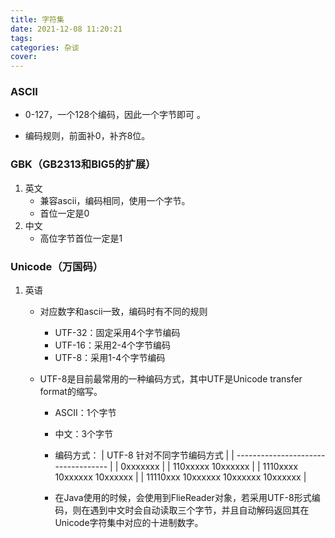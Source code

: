 ```yaml
---
title: 字符集
date: 2021-12-08 11:20:21
tags:
categories: 杂谈
cover:
---
```


### ASCII

- 0-127，一个128个编码，因此一个字节即可 。

- 编码规则，前面补0，补齐8位。



### GBK（GB2313和BIG5的扩展）

1. 英文
   - 兼容ascii，编码相同，使用一个字节。
   - 首位一定是0
2. 中文
   - 高位字节首位一定是1



### Unicode（万国码）

1. 英语

   - 对应数字和ascii一致，编码时有不同的规则

     - UTF-32：固定采用4个字节编码
     - UTF-16：采用2-4个字节编码
     - UTF-8：采用1-4个字节编码

   - UTF-8是目前最常用的一种编码方式，其中UTF是Unicode transfer format的缩写。

     - ASCII：1个字节

     - 中文：3个字节

     - 编码方式：
       | UTF-8 针对不同字节编码方式          |
       | ----------------------------------- |
       | 0xxxxxxx                            |
       | 110xxxxx 10xxxxxx                   |
       | 1110xxxx 10xxxxxx 10xxxxxx          |
       | 11110xxx 10xxxxxx 10xxxxxx 10xxxxxx |

     - 在Java使用的时候，会使用到FlieReader对象，若采用UTF-8形式编码，则在遇到中文时会自动读取三个字节，并且自动解码返回其在Unicode字符集中对应的十进制数字。
